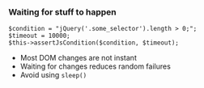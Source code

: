 ### Waiting for stuff to happen

```
$condition = "jQuery('.some_selector').length > 0;";
$timeout = 10000;
$this->assertJsCondition($condition, $timeout);
```

* Most DOM changes are not instant
* Waiting for changes reduces random failures
* Avoid using `sleep()`
